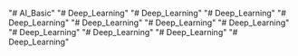 "# AI_Basic" 
"# Deep_Learning" 
"# Deep_Learning" 
"# Deep_Learning" 
"# Deep_Learning" 
"# Deep_Learning" 
"# Deep_Learning" 
"# Deep_Learning" 
"# Deep_Learning" 
"# Deep_Learning" 
"# Deep_Learning" 
"# Deep_Learning" 
